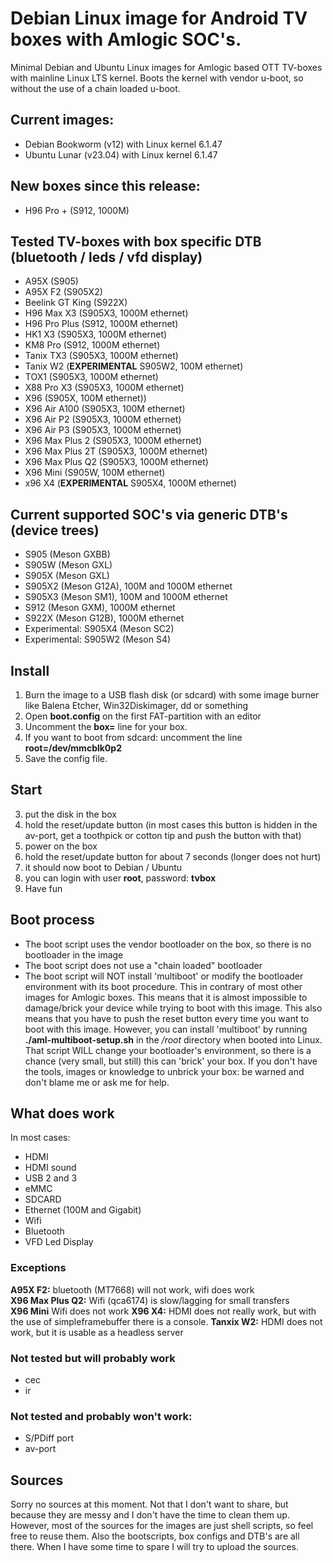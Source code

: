 # Debian Linux image for Android TV boxes with Amlogic SOC's.
Minimal Debian and Ubuntu Linux images for Amlogic based OTT TV-boxes with mainline Linux LTS kernel. Boots the kernel with vendor u-boot, so without the use of a chain loaded u-boot.

## Current images:
- Debian Bookworm (v12) with Linux kernel 6.1.47
- Ubuntu Lunar (v23.04)  with Linux kernel 6.1.47

## New boxes since this release:
- H96 Pro + (S912, 1000M)
 
## Tested TV-boxes with box specific DTB (bluetooth / leds / vfd display)
- A95X (S905)
- A95X F2 (S905X2)
- Beelink GT King (S922X)
- H96 Max X3 (S905X3, 1000M ethernet)
- H96 Pro Plus (S912, 1000M ethernet)
- HK1 X3 (S905X3, 1000M ethernet)
- KM8 Pro (S912, 1000M ethernet)
- Tanix TX3 (S905X3, 1000M ethernet)
- Tanix W2 (**EXPERIMENTAL** S905W2, 100M ethernet)
- TOX1 (S905X3, 1000M ethernet)
- X88 Pro X3 (S905X3, 1000M ethernet)
- X96 (S905X, 100M ethernet))
- X96 Air A100 (S905X3, 100M ethernet)
- X96 Air P2 (S905X3, 1000M ethernet)
- X96 Air P3 (S905X3, 1000M ethernet)
- X96 Max Plus 2 (S905X3, 1000M ethernet)
- X96 Max Plus 2T (S905X3, 1000M ethernet)
- X96 Max Plus Q2 (S905X3, 1000M ethernet)
- X96 Mini (S905W, 100M ethernet)
- x96 X4 (**EXPERIMENTAL** S905X4, 1000M ethernet)


## Current supported SOC's via generic DTB's (device trees)
- S905 (Meson GXBB)
- S905W (Meson GXL)
- S905X (Meson GXL)
- S905X2 (Meson G12A), 100M and 1000M ethernet
- S905X3 (Meson SM1), 100M and 1000M ethernet
- S912 (Meson GXM), 1000M ethernet
- S922X (Meson G12B), 1000M ethernet
- Experimental: S905X4 (Meson SC2)
- Experimental: S905W2 (Meson S4)

## Install
1. Burn the image to a USB flash disk (or sdcard) with some image burner like Balena Etcher, Win32Diskimager, dd or something
2. Open **boot.config** on the first FAT-partition with an editor
3. Uncomment the **box=** line for your box.
4. If you want to boot from sdcard: uncomment the line **root=/dev/mmcblk0p2**
5. Save the config file. 

## Start
3. put the disk in the box
4. hold the reset/update button (in most cases this button is hidden in the av-port, get a toothpick or cotton tip and push the button with that) 
5. power on the box
6. hold the reset/update button for about 7 seconds (longer does not hurt)
7. it should now boot to Debian / Ubuntu
8. you can login with user **root**, password: **tvbox**
12. Have fun

## Boot process
- The boot script uses the vendor bootloader on the box, so there is no bootloader in the image
- The boot script does not use a "chain loaded" bootloader
- The boot script will NOT install 'multiboot' or modify the bootloader environment with its boot procedure. This in contrary of most other images for Amlogic boxes. This means that it is almost impossible to damage/brick your device while trying to boot with this image. This also means that you have to push the reset button every time you want to boot with this image. However, you can install 'multiboot' by running **./aml-multiboot-setup.sh** in the */root* directory when booted into Linux. That script WILL change your bootloader's environment, so there is a chance (very small, but still) this can 'brick' your box. If you don't have the tools, images or knowledge to unbrick your box: be warned and don't blame me or ask me for help. 

## What does work
In most cases:
- HDMI
- HDMI sound
- USB 2 and 3
- eMMC
- SDCARD
- Ethernet (100M and Gigabit)
- Wifi
- Bluetooth
- VFD Led Display

### Exceptions
**A95X F2:** bluetooth (MT7668) will not work, wifi does work  
**X96 Max Plus Q2:** Wifi (qca6174) is slow/lagging for small transfers  
**X96 Mini** Wifi does not work
**X96 X4:** HDMI does not really work, but with the use of simpleframebuffer there is a console. 
**Tanxix W2:** HDMI does not work, but it is usable as a headless server

### Not tested but will probably work
- cec
- ir

### Not tested and probably won't work:
- S/PDiff port
- av-port

## Sources
Sorry no sources at this moment. Not that I don't want to share, but because they are messy and I don't have the time to clean them up.   However, most of the sources for the images are just shell scripts, so feel free to reuse them. Also the bootscripts, box configs and DTB's are all there. When I have some time to spare I will try to upload the sources.
